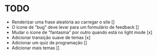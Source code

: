 # TODO

-   Renderizar uma frase aleatória ao carregar o site []
-   O ícone de "bug" deve levar para um formulário de feedback []
-   Mudar o ícone de "fantasma" por outro quando está no light mode [x]
-   Adicionar transição suave de temas [x]
-   Adicionar um quiz de programação []
-   Adicionar mais temas []
